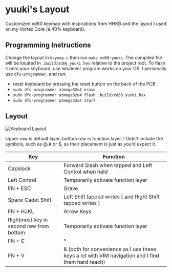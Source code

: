 # yuuki's Layout

Customized xd60 keymap with inspirations from HHKB and the layout I used on my Vortex Core (a 40% keyboard).

## Programming Instructions

Change the layout in `keymap.c` then run `make xd60:yuuki`. The compiled file will be located in `.build/xd60_yuuki.hex` relative to the project root. To flash it onto your keyboard, use whatever program works on your OS. I personally use `dfu-programmer`, and run:

* reset keyboard by pressing the reset button on the back of the PCB
* `sudo dfu-programmer atmega32u4 erase`
* `sudo dfu-programmer atmega32u4 flash .build/xd60_yuuki.hex`
* `sudo dfu-programmer atmega32u4 start`

## Layout

![Keyboard Layout](https://github.com/cideM/cidem.github.io/blob/master/keyboard-layout.png "Layout")

Upper row is default layer, bottom row is function layer. I Didn't include the symbols, such as @,# or $, as their placement is just as you'd expect it.

| Key                        | Function                           |
| -------------------------- | ---------------------------------- |
| Capslock | Forward Slash when tapped and Left Control when held |
| Left Control | Temporarily activate function layer |
| FN + ESC | Grave |
| Space Cadet Shift | Left Shift tapped writes ( and Right Shift tapped writes )  |
| FN + HJKL | Arrow Keys |
| Rightmost key in second row from bottom | Temporarily activate function layer |
| FN + C | ^ |
| FN + V | & (both for convenience as I use these keys a lot with VIM navigation and I find them hard reach) |
